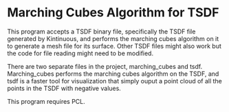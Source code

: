 # Marching Cubes Algorithm for TSDF

This program accepts a TSDF binary file, specifically the TSDF file generated by Kintinuous,
and performs the marching cubes algorithm on it to generate a mesh file for its surface. Other TSDF files might
also work but the code for file reading might need to be modified.

There are two separate files in the project, marching_cubes and tsdf.
Marching_cubes performs the marching cubes algorithm on the TSDF, and
tsdf is a faster tool for visualization that simply ouput a point cloud of all
the points in the TSDF with negative values.

This program requires PCL.
